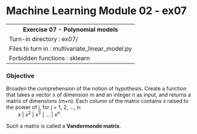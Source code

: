 # Machine Learning Module 02 - ex07

<table>
<tr><th>Exercise 07 -  Polynomial models</th></tr>
<tr><td>Turn-in directory : ex07/ </tr>
<tr><td>Files to turn in : multivariate_linear_model.py</tr>
<tr><td>Forbidden functions : sklearn</tr>
</table>

### Objective

Broaden the comprehension of the notion of hypothesis. Create a function that takes a vector x of dimension m and an integer n as input, and returns a matrix of dimensions (m×n). Each column of the matrix contains x raised to the power of j, for j = 1, 2, ..., n:<br/>
&ensp;&ensp;&ensp;&ensp; $x$ \| $x^2$ \| $x^3$ \| $\dots$ \| $x^n$

Such a matrix is called a **Vandermonde matrix**.
